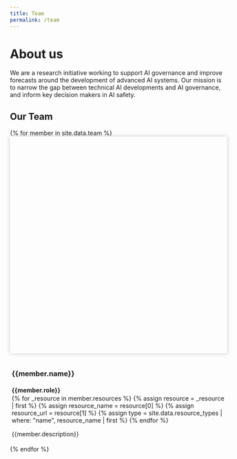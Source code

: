 ```yaml
---
title: Team
permalink: /team
---
```


<head>
  <style>
    .team-grid {
      grid-gap: 10px !important;
      grid-template-columns: repeat(3, 1fr);
    }

    .member {
      max-width: 350px;
      width: 100%;
    }

    @media (max-width: 800px) {
      .team-grid { grid-template-columns: repeat(2, 1fr); }
    }

    @media (max-width: 550px) {
      .team-grid {
        grid-template-columns: repeat(1, 1fr);
        justify-items: center;
      }

      .member {
        max-width: 300px;
        width: 100%;
      }
    }

		.mug {
      padding-top: 100%;
      margin-bottom: 10px;
      box-shadow: 0 0 10px 0 rgb(0 0 0 / 20%);
      background-size: cover;
      background-position: center;
    }

    .member a {
      color: black;
      text-decoration: none;
    }

    .member-info {
      padding: 4px;
    }

    .member-name, .member-role {
      margin-bottom: 2px;
    }


    .member-description {
      margin-top: 15px;
    }

    /* Helps directing the attention when jumping to the miniprofile of a member */
    body:not(.clicked) :target {
      box-shadow: 0 0 18px 3px rgb(203 104 253 / 74%);
    }
  </style>

  <script>
    // TODO Implement this properly
    document.body.addEventListener("touchstart", e => document.body.classList.add("clicked"));
    document.body.addEventListener("click", e => document.body.classList.add("clicked"));
  </script>
</head>

# About us
We are a research initiative working to support AI governance and improve forecasts around the development of advanced AI systems. Our mission is to narrow the gap between technical AI developments and AI governance, and inform key decision makers in AI safety.

## Our Team

<div class="collection-grid team-grid">
  {% for member in site.data.team %}
  <div class="member" id="{{member.id}}">
    <div class="mug" style="background-image: url('{{member.id | prepend: '/assets/images/team/' | append: '.jpg' | relative_url }}')"></div>
    <div class="member-info">
      <h3 class="member-name">{{member.name}}</h3>
      <h4 class="member-role">{{member.role}}</h4>
      <div class="member-resources">
        {% for _resource in member.resources %}
          {% assign resource = _resource | first %}
          {% assign resource_name = resource[0] %}
          {% assign resource_url = resource[1] %}
          {% assign type = site.data.resource_types | where: "name", resource_name | first %}
          <a class="article-resource" href="{{resource_url}}"><i class="bi bi-{{type.icon}}"></i></a>
        {% endfor %}
      </div>
      <p class="member-description">{{member.description}}</p>
    </div>
  </div>
  {% endfor %}
</div>
